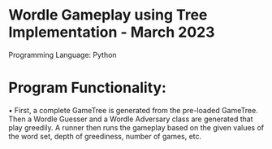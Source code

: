# Wordle Gameplay using Tree Implementation  - March 2023

Programming Language: Python

# Program Functionality:

•	First, a complete GameTree is generated from the pre-loaded GameTree. Then a Wordle Guesser and a Wordle Adversary class are generated that play greedily. A runner then runs the gameplay based on the given values of the word set, depth of greediness, number of games, etc.

